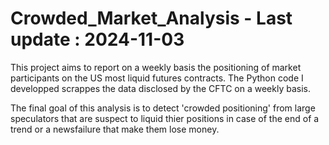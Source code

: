 # Crowded_Market_Analysis - Last update : 2024-11-03

This project aims to report on a weekly basis the positioning of market participants on the US most liquid futures contracts. 
The Python code I developped scrappes the data disclosed by the CFTC on a weekly basis.

The final goal of this analysis is to detect 'crowded positioning' from large speculators that are suspect to liquid thier positions in case of the end of a trend or a newsfailure that make them lose money.
